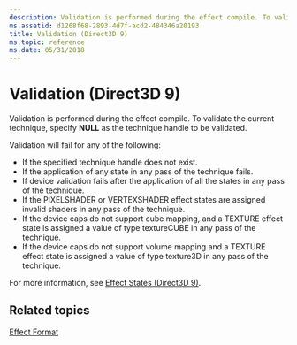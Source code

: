 ```yaml
---
description: Validation is performed during the effect compile. To validate the current technique, specify NULL as the technique handle to be validated.
ms.assetid: d1268f68-2893-4d7f-acd2-484346a20193
title: Validation (Direct3D 9)
ms.topic: reference
ms.date: 05/31/2018
---
```


# Validation (Direct3D 9)

Validation is performed during the effect compile. To validate the current technique, specify **NULL** as the technique handle to be validated.

Validation will fail for any of the following:

-   If the specified technique handle does not exist.
-   If the application of any state in any pass of the technique fails.
-   If device validation fails after the application of all the states in any pass of the technique.
-   If the PIXELSHADER or VERTEXSHADER effect states are assigned invalid shaders in any pass of the technique.
-   If the device caps do not support cube mapping, and a TEXTURE effect state is assigned a value of type textureCUBE in any pass of the technique.
-   If the device caps do not support volume mapping and a TEXTURE effect state is assigned a value of type texture3D in any pass of the technique.

For more information, see [Effect States (Direct3D 9)](effect-states.md).

## Related topics

<dl> <dt>

[Effect Format](dx9-graphics-reference-effects-file-format.md)
</dt> </dl>

 

 



